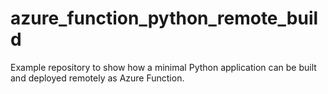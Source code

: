 # azure_function_python_remote_build
Example repository to show how a minimal Python application can be built and deployed remotely as Azure Function.
